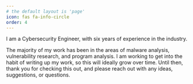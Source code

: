 ```yaml
---
# the default layout is 'page'
icon: fas fa-info-circle
order: 4
---
```


I am a Cybersecurity Engineer, with six years of experience in the industry. 

The majority of my work has been in the areas of malware analysis, vulnerability research, and program analysis. I am working to get into the habit of writing up my work, so this will ideally grow over time. Until then, thank you for checking this out, and please reach out with any ideas, suggestions, or questions. 
